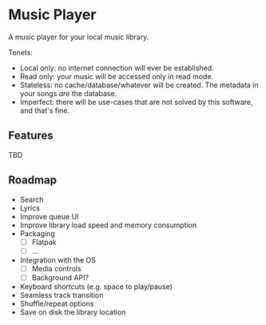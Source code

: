 # Music Player

A music player for your local music library.

Tenets:
 - Local only: no internet connection will ever be established.
 - Read only: your music will be accessed only in read mode.
 - Stateless: no cache/database/whatever will be created. The metadata in your songs _are_ the database.
 - Imperfect: there will be use-cases that are not solved by this software, and that's fine.

## Features

TBD

## Roadmap

 - Search
 - Lyrics
 - Improve queue UI
 - Improve library load speed and memory consumption
 - Packaging
   - [ ] Flatpak
   - [ ] ...
 - Integration with the OS
   - [ ] Media controls
   - [ ] Background API?
 - Keyboard shortcuts (e.g. space to play/pause)
 - Seamless track transition
 - Shuffle/repeat options
 - Save on disk the library location
